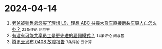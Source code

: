 # 2024-04-14

1. [老爸被销售忽悠买了理想 L9，理想 ABC 柱撞大货车直接断裂车毁人亡怎么办？](https://www.v2ex.com/t/1032288) `23条评论` `问与答`
1. [有没有可能共享员工是更先进的雇佣模式？](https://www.v2ex.com/t/1032289) `14条评论` `问与答`
1. [腾讯云发布 0408 故障报告](https://www.v2ex.com/t/1032290) `7条评论` `云计算`
